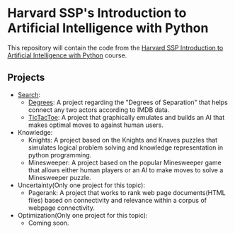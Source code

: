# Harvard SSP's Introduction to Artificial Intelligence with Python
This repository will contain the code from the [Harvard SSP Introduction to Artificial Intelligence with Python](https://cs50.harvard.edu/summer/ai/2021/#optimization) course.

## Projects
  - [Search](https://github.com/Aryan-Sajith/Harvard_SSP_AI_Python/tree/main/Search):
    - [Degrees](https://github.com/Aryan-Sajith/Harvard_SSP_AI_Python/tree/main/Search/degrees): A project regarding the "Degrees of Separation" that helps connect any two actors according to IMDB data.
    - [TicTacToe](https://github.com/Aryan-Sajith/Harvard_SSP_AI_Python/tree/main/Search/tictactoe): A project that graphically emulates and builds an AI that makes optimal moves to against human users.
  - Knowledge:
    - Knights: A project based on the Knights and Knaves puzzles that simulates logical problem solving and knowledge representation in python programming.
    - Minesweeper: A project based on the popular Minesweeper game that allows either human players or an AI to make moves to solve a Minesweeper puzzle.
  - Uncertainty(Only one project for this  topic):
    - Pagerank: A project that works to rank web page documents(HTML files) based on connectivity and relevance within a corpus of webpage connectivity.
  - Optimization(Only one project for this topic):
    - Coming soon.
